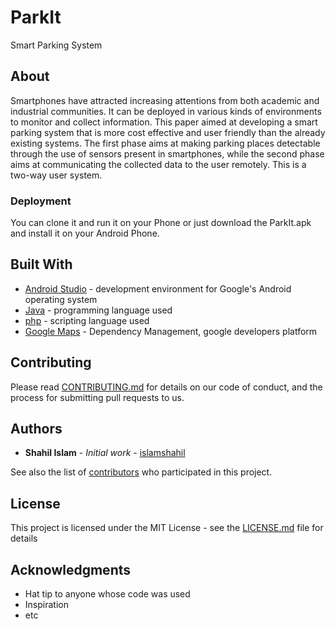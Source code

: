 # ParkIt

Smart Parking System 


## About

Smartphones have attracted increasing attentions from both academic and industrial communities. It can be deployed in various kinds of environments to monitor and collect information. This paper aimed at developing a smart parking system that is more cost effective and user friendly than the already existing systems. The first phase aims at making parking places detectable through the use of sensors present in smartphones, while the second phase aims at communicating the collected data to the user remotely. This is a two-way user system.

### Deployment

You can clone it and run it on your Phone or just download the ParkIt.apk and install it on your Android Phone. 


## Built With

* [Android Studio](https://developer.android.com/studio/) - development environment for Google's Android operating system
* [Java](https://www.java.com/en/download/) - programming language used
* [php](http://php.net/manual/en/intro-whatis.php) - scripting language used
* [Google Maps](https://developers.google.com/maps/documentation/) - Dependency Management, google developers platform


## Contributing

Please read [CONTRIBUTING.md](https://github.com/islamshahil/ParkIt/blob/master/CONTRIBUTING.md) for details on our code of conduct, and the process for submitting pull requests to us.


## Authors

* **Shahil Islam** - *Initial work* - [islamshahil](https://github.com/islamshahil)

See also the list of [contributors](https://github.com/islamshahil/ParkIt/graphs/contributors) who participated in this project.


## License

This project is licensed under the MIT License - see the [LICENSE.md](https://github.com/islamshahil/ParkIt/blob/master/LICENSE) file for details


## Acknowledgments

* Hat tip to anyone whose code was used
* Inspiration
* etc
